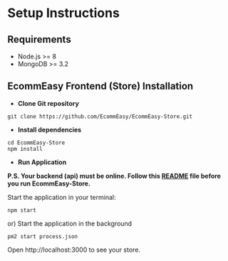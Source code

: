# Setup Instructions

## Requirements
   - Node.js >= 8
   - MongoDB >= 3.2
   
## EcommEasy Frontend (Store) Installation

- **Clone Git repository**
```shell
git clone https://github.com/EcommEasy/EcommEasy-Store.git
```

- **Install dependencies**
 ```shell
 cd EcommEasy-Store
 npm install
 ```

- **Run Application**

**P.S. Your backend (api) must be online. Follow this [README](https://github.com/EcommEasy/EcommEasy/blob/master/README.md) file before you run EcommEasy-Store.**

Start the application in your terminal:  
  
```shell
npm start
```
or) Start the application in the background
```shell
pm2 start process.json
```



Open http://localhost:3000 to see your store.  

